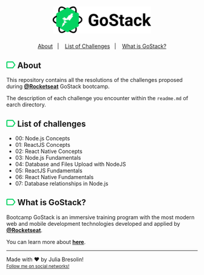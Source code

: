 <h1 align="center">
    <img alt="gostack-logo" title="gostack" src=".docs/logo.png" width="260px" />
</h1>

<p align="center">
  <a href="#about">About</a>&nbsp;&nbsp;&nbsp;|&nbsp;&nbsp;&nbsp;
  <a href="#list-of-challenges">List of Challenges</a>&nbsp;&nbsp;&nbsp;|&nbsp;&nbsp;&nbsp;
  <a href="#what-is-gostack">What is GoStack?</a>
</p>

## <img src=".docs/label.svg" width="24px"> About

This repository contains all the resolutions of the challenges proposed during <b><a href="https://github.com/Rocketseat">@Rocketseat</a></b> GoStack bootcamp.

The description of each challenge you encounter within the `readme.md` of earch directory.

## <img src=".docs/label.svg" width="24px"> List of challenges

- 00: Node.js Concepts
- 01: ReactJS Concepts
- 02: React Native Concepts
- 03: Node.js Fundamentals
- 04: Database and Files Upload with NodeJS
- 05: ReactJS Fundamentals
- 06: React Native Fundamentals
- 07: Database relationships in Node.js

## <img src=".docs/label.svg" width="24px"> What is GoStack?

Bootcamp GoStack is an immersive training program with the most modern web and mobile development technologies developed and applied by <b>[@Rocketseat](https://github.com/Rocketseat)</b>.

You can learn more about <b>[here](https://rocketseat.com.br/gostack)</b>.


---

Made with ❤ by Julia Bresolin! <br>
<small>[Follow me on social networks!](https://linktr.ee/juliabresolin)</small>
